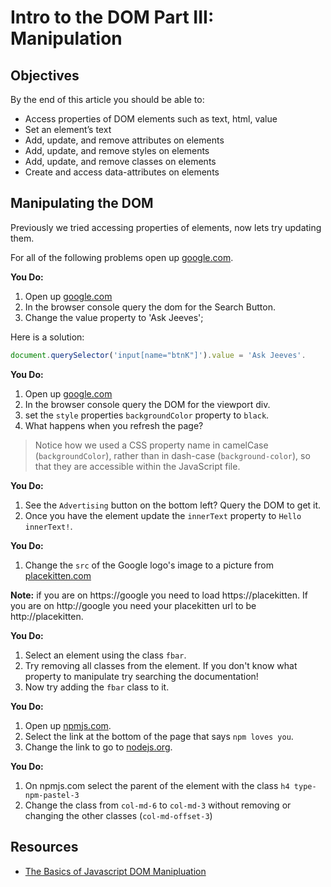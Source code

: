 # Intro to the DOM Part III: Manipulation

## Objectives

By the end of this article you should be able to:

- Access properties of DOM elements such as text, html, value
- Set an element’s text
- Add, update, and remove attributes on elements
- Add, update, and remove styles on elements
- Add, update, and remove classes on elements
- Create and access data-attributes on elements

## Manipulating the DOM

Previously we tried accessing properties of elements, now lets try updating them.

For all of the following problems open up [google.com](https://google.com).

**You Do:**

1. Open up [google.com](https://google.com)
1. In the browser console query the dom for the Search Button.
1. Change the value property to 'Ask Jeeves';


Here is a solution:

```javascript
document.querySelector('input[name="btnK"]').value = 'Ask Jeeves'.
```

**You Do:**

1. Open up [google.com](https://google.com)
1. In the browser console query the DOM for the viewport div.
1. set the `style` properties `backgroundColor` property to `black`.
1. What happens when you refresh the page?

> Notice how we used a CSS property name in camelCase (`backgroundColor`), rather than in dash-case (`background-color`), so that they are accessible within the JavaScript file.

**You Do:**

1. See the `Advertising` button on the bottom left? Query the DOM to get it.
1. Once you have the element update the `innerText` property to `Hello innerText!`.

**You Do:**

1. Change the `src` of the Google logo's image to a picture from [placekitten.com](https://placekitten.com/)

**Note:** if you are on https://google you need to load https://placekitten. If you are on http://google you need your placekitten url to be http://placekitten.

**You Do:**

1. Select an element using the class `fbar`.
1. Try removing all classes from the element. If you don't know what property to manipulate try searching the documentation!
1. Now try adding the `fbar` class to it.

**You Do:**

1. Open up [npmjs.com](https://www.npmjs.com/).
1. Select the link at the bottom of the page that says `npm loves you`.
1. Change the link to go to [nodejs.org](https://www.nodejs.org/).

**You Do:**

1. On npmjs.com select the parent of the element with the class `h4 type-npm-pastel-3`
1. Change the class from `col-md-6` to `col-md-3` without removing or changing the other classes (`col-md-offset-3`)

## Resources

- [The Basics of Javascript DOM Manipluation](http://callmenick.com/post/basics-javascript-dom-manipulation)

